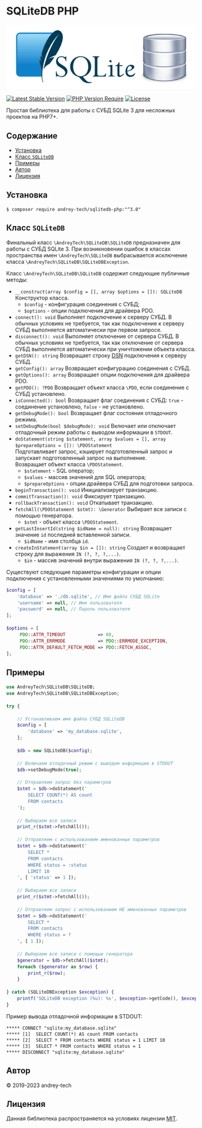 # SQLiteDB PHP

![SQLiteDB logo](./assets/sqlite-logo.png)  

[![Latest Stable Version](https://poser.pugx.org/andrey-tech/sqlitedb-php/v)](//packagist.org/packages/andrey-tech/sqlitedb-php)
[![PHP Version Require](http://poser.pugx.org/andrey-tech/sqlitedb-php/require/php)](//packagist.org/packages/andrey-tech/sqlitedb-php)
[![License](https://poser.pugx.org/andrey-tech/sqlitedb-php/license)](//packagist.org/packages/andrey-tech/sqlitedb-php)

Простая библиотека для работы с СУБД SQLite 3 для несложных проектов на PHP7+.

## Содержание

<!-- MarkdownTOC levels="1,2,3,4,5,6" autoanchor="true" autolink="true" -->

- [Установка](#%D0%A3%D1%81%D1%82%D0%B0%D0%BD%D0%BE%D0%B2%D0%BA%D0%B0)
- [Класс `SQLiteDB`](#%D0%9A%D0%BB%D0%B0%D1%81%D1%81-sqlitedb)
- [Примеры](#%D0%9F%D1%80%D0%B8%D0%BC%D0%B5%D1%80%D1%8B)
- [Автор](#%D0%90%D0%B2%D1%82%D0%BE%D1%80)
- [Лицензия](#%D0%9B%D0%B8%D1%86%D0%B5%D0%BD%D0%B7%D0%B8%D1%8F)

<!-- /MarkdownTOC -->

<a id="%D0%A3%D1%81%D1%82%D0%B0%D0%BD%D0%BE%D0%B2%D0%BA%D0%B0"></a>
## Установка

```
$ composer require andrey-tech/sqlitedb-php:"^3.0"
```

<a id="%D0%9A%D0%BB%D0%B0%D1%81%D1%81-sqlitedb"></a>
## Класс `SQLiteDB`

Финальный класс `\AndreyTech\SQLiteDB\SQLiteDB` предназначен для работы с СУБД SQLite 3.
При возникновении ошибок в классах пространства имен `\AndreyTech\SQLiteDB` выбрасывается исключение класса `\AndreyTech\SQLiteDB\SQLiteDBException`.  

Класс `\AndreyTech\SQLiteDB\SQLiteDB` содержит следующие публичные методы:

- `__construct(array $config = [], array $options = []): SQLiteDB` Конструктор класса.
    + `$config` - конфигурация соединения с СУБД;
    + `$options` - опции подключения для драйвера PDO.
- `connect(): void` Выполняет подключение к серверу СУБД. В обычных условиях не требуется, так как подключение к серверу СУБД выполняется автоматически при первом запросе.
- `disconnect(): void` Выполняет отключение от сервера СУБД. В обычных условиях не требуется, так как отключение от сервера СУБД выполняется автоматически при уничтожении объекта класса.
- `getDSN(): string` Возвращает строку [DSN](https://en.wikipedia.org/wiki/Data_source_name) подключения к серверу СУБД. 
- `getConfig(): array` Возвращает конфигурацию соединения с СУБД.
- `getOptions(): array` Возвращает опции подключения для драйвера PDO.
- `getPDO(): ?PDO` Возвращает объект класса `\PDO`, если соединение с СУБД установлено.
- `isConnected(): bool` Возвращает флаг соединения с СУБД: `true` - соединение установлено, `false` - не установлено.
- `getDebugMode(): bool` Возвращает флаг состояния отладочного режима.
- `setDebugMode(bool $debugMode): void` Включает или отключает отладочный режим работы с выводом информации в `STDOUT`.
- `doStatement(string $statement, array $values = [], array $prepareOptions = []): \PDOStatement`  
    Подготавливает запрос, кэширует подготовленный запрос и запускает подготовленный запрос на выполнение.  
    Возвращает объект класса `\PDOStatement`.
    + `$statement` - SQL оператор;
    + `$values` - массив значений для SQL оператора;
    + `$prepareOptions` - опции драйвера СУБД для подготовки запроса.
- `beginTransaction(): void` Инициализирует транзакцию.
- `commitTransaction(): void` Фиксирует транзакцию.
- `rollbackTransaction(): void` Откатывает транзакцию.
- `fetchAll(\PDOStatement $stmt): \Generator` Выбирает все записи с помощью генератора.  
    + `$stmt` - объект класса `\PDOStatement`.
- `getLastInsertId(string $idName = null): string` Возвращает значение `id` последней вставленной записи.
    + `$idName` - имя столбца `id`.
- `createInStatement(array $in = []): string` Создает и возвращает строку для выражения `IN (?, ?, ?,...)`.
    + `$in` - массив значений внутри выражения `IN (?, ?, ?,...)`.

Существуют следующие параметры конфигурации и опции подключения с установленными значениями по умолчанию:

```php
$config = [
    'database' => './db.sqlite', // Имя файла СУБД SQLite
    'username' => null, // Имя пользователя
    'password' => null, // Пароль пользователя 
];

$options = [
     PDO::ATTR_TIMEOUT            => 60,
     PDO::ATTR_ERRMODE            => PDO::ERRMODE_EXCEPTION,
     PDO::ATTR_DEFAULT_FETCH_MODE => PDO::FETCH_ASSOC,
];    
```

<a id="%D0%9F%D1%80%D0%B8%D0%BC%D0%B5%D1%80%D1%8B"></a>
## Примеры

```php
use AndreyTech\SQLiteDB\SQLiteDB;
use AndreyTech\SQLiteDB\SQLiteDBException;

try {

    // Устанавливаем имя файла СУБД SQLiteDB
    $config = [
        'database' => 'my_database.sqlite',
    ];

    $db = new SQLiteDB($config);
    
    // Включаем отладочный режим с выводом информации в STDOUT
    $db->setDebugMode(true);

    // Отправляем запрос без параметров
    $stmt = $db->doStatement('
        SELECT COUNT(*) AS count
        FROM contacts
    ');
    
    // Выбираем все записи
    print_r($stmt->fetchAll());
    
    // Отправляем с использованием именованных параметров
    $stmt = $db->doStatement('
        SELECT * 
        FROM contacts
        WHERE status = :status
        LIMIT 10
    ', [ 'status' => 1 ]);
    
    // Выбираем все записи
    print_r($stmt->fetchAll());

    // Отправляем запрос с использованием НЕ именованных параметров
    $stmt = $db->doStatement('
        SELECT * 
        FROM contacts
        WHERE status = ?
    ', [ 1 ]);

    // Выбираем все записи с помощью генератора
    $generator = $db->fetchAll($stmt);
    foreach ($generator as $row) {
        print_r($row);
    }

} catch (SQLiteDBException $exception) {
    printf('SQLiteDB exception (%u): %s', $exception->getCode(), $exception->getMessage());
}
```

Пример вывода отладочной информации в STDOUT:

```
***** CONNECT "sqlite:my_database.sqlite"
***** [1]  SELECT COUNT(*) AS count FROM contacts 
***** [2]  SELECT * FROM contacts WHERE status = 1 LIMIT 10 
***** [3]  SELECT * FROM contacts WHERE status = 1 
***** DISCONNECT "sqlite:my_database.sqlite"
```

<a id="%D0%90%D0%B2%D1%82%D0%BE%D1%80"></a>
## Автор

© 2019-2023 andrey-tech

<a id="%D0%9B%D0%B8%D1%86%D0%B5%D0%BD%D0%B7%D0%B8%D1%8F"></a>
## Лицензия

Данная библиотека распространяется на условиях лицензии [MIT](./LICENSE).
